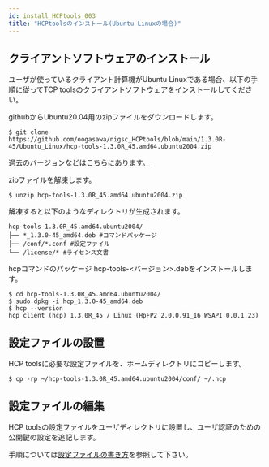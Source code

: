 ```yaml
---
id: install_HCPtools_003
title: "HCPtoolsのインストール(Ubuntu Linuxの場合)"
---
```


## クライアントソフトウェアのインストール

ユーザが使っているクライアント計算機がUbuntu Linuxである場合、以下の手順に従ってTCP toolsのクライアントソフトウェアをインストールしてください。

githubからUbuntu20.04用のzipファイルをダウンロードします。

```
$ git clone https://github.com/oogasawa/nigsc_HCPtools/blob/main/1.3.0R-45/Ubuntu_Linux/hcp-tools-1.3.0R_45.amd64.ubuntu2004.zip
```

過去のバージョンなどは<a href="https://github.com/oogasawa/nigsc_HCPtools/tree/main/1.3.0R-45/Ubuntu_Linux">こちらにあります。</a>

zipファイルを解凍します。

```
$ unzip hcp-tools-1.3.0R_45.amd64.ubuntu2004.zip
```

解凍すると以下のようなディレクトリが生成されます。

```
hcp-tools-1.3.0R_45.amd64.ubuntu2004/
├── *_1.3.0-45_amd64.deb #コマンドパッケージ
├── /conf/*.conf #設定ファイル
└── /license/* #ライセンス文書
```

hcpコマンドのパッケージ hcp-tools-<バージョン>.debをインストールします。

```
$ cd hcp-tools-1.3.0R_45.amd64.ubuntu2004/
$ sudo dpkg -i hcp_1.3.0-45_amd64.deb
$ hcp --version
hcp client (hcp) 1.3.0R_45 / Linux (HpFP2 2.0.0.91_16 WSAPI 0.0.1.23)
```

## 設定ファイルの設置

HCP toolsに必要な設定ファイルを、ホームディレクトリにコピーします。

```
$ cp -rp ~/hcp-tools-1.3.0R_45.amd64.ubuntu2004/conf/ ~/.hcp
```

## 設定ファイルの編集

HCP toolsの設定ファイルをユーザディレクトリに設置し、ユーザ認証のための公開鍵の設定を追記します。

手順については[設定ファイルの書き方](/software/HCPtools/hcptools_conf)を参照して下さい。
